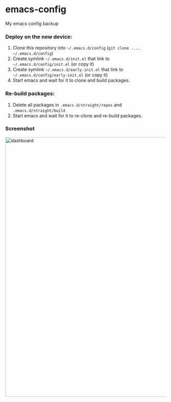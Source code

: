 # emacs-config

My emacs config backup

### Deploy on the new device:

1. Clone this repository into `~/.emacs.d/config` (`git clone .... ~/.emacs.d/config`)
2. Create symlink `~/.emacs.d/init.el` that link to `~/.emacs.d/config/init.el` (or copy it)
3. Create symlink `~/.emacs.d/early-init.el` that link to `~/.emacs.d/config/early-init.el` (or copy it)
4. Start emacs and wait for it to clone and build packages.

### Re-build packages:

1. Delete all packages in `.emacs.d/straight/repos` and `.emacs.d/straight/build`
2. Start emacs and wait for it to re-clone and re-build packages.

### Screenshot

<img width="814" alt="dashboard" src="https://user-images.githubusercontent.com/9399414/123299377-a7392f80-d543-11eb-9e83-f388c8d8f024.png">
